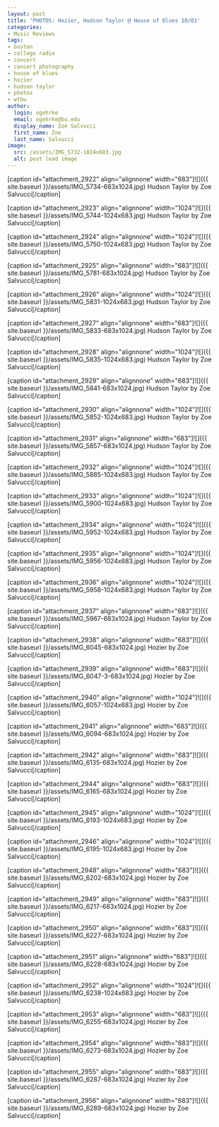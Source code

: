 ```yaml
---
layout: post
title: 'PHOTOS: Hozier, Hudson Taylor @ House of Blues 10/01'
categories:
- Music Reviews
tags:
- boston
- college radio
- concert
- concert photography
- house of blues
- hozier
- hudson taylor
- photos
- wtbu
author:
  login: ogehrke
  email: ogehrke@bu.edu
  display_name: Zoe Salvucci
  first_name: Zoe
  last_name: Salvucci
image:
  src: /assets/IMG_5732-1024x683.jpg
  alt: post lead image
---
```

\[caption id="attachment\_2922" align="alignnone" width="683"\]![]({{ site.baseurl }}/assets/IMG_5734-683x1024.jpg) Hudson Taylor by Zoe Salvucci\[/caption\]

\[caption id="attachment\_2923" align="alignnone" width="1024"\]![]({{ site.baseurl }}/assets/IMG_5744-1024x683.jpg) Hudson Taylor by Zoe Salvucci\[/caption\]

\[caption id="attachment\_2924" align="alignnone" width="1024"\]![]({{ site.baseurl }}/assets/IMG_5750-1024x683.jpg) Hudson Taylor by Zoe Salvucci\[/caption\]

\[caption id="attachment\_2925" align="alignnone" width="683"\]![]({{ site.baseurl }}/assets/IMG_5781-683x1024.jpg) Hudson Taylor by Zoe Salvucci\[/caption\]

\[caption id="attachment\_2926" align="alignnone" width="1024"\]![]({{ site.baseurl }}/assets/IMG_5831-1024x683.jpg) Hudson Taylor by Zoe Salvucci\[/caption\]

\[caption id="attachment\_2927" align="alignnone" width="683"\]![]({{ site.baseurl }}/assets/IMG_5833-683x1024.jpg) Hudson Taylor by Zoe Salvucci\[/caption\]

\[caption id="attachment\_2928" align="alignnone" width="1024"\]![]({{ site.baseurl }}/assets/IMG_5835-1024x683.jpg) Hudson Taylor by Zoe Salvucci\[/caption\]

\[caption id="attachment\_2929" align="alignnone" width="683"\]![]({{ site.baseurl }}/assets/IMG_5841-683x1024.jpg) Hudson Taylor by Zoe Salvucci\[/caption\]

\[caption id="attachment\_2930" align="alignnone" width="1024"\]![]({{ site.baseurl }}/assets/IMG_5852-1024x683.jpg) Hudson Taylor by Zoe Salvucci\[/caption\]

\[caption id="attachment\_2931" align="alignnone" width="683"\]![]({{ site.baseurl }}/assets/IMG_5857-683x1024.jpg) Hudson Taylor by Zoe Salvucci\[/caption\]

\[caption id="attachment\_2932" align="alignnone" width="1024"\]![]({{ site.baseurl }}/assets/IMG_5885-1024x683.jpg) Hudson Taylor by Zoe Salvucci\[/caption\]

\[caption id="attachment\_2933" align="alignnone" width="1024"\]![]({{ site.baseurl }}/assets/IMG_5900-1024x683.jpg) Hudson Taylor by Zoe Salvucci\[/caption\]

\[caption id="attachment\_2934" align="alignnone" width="1024"\]![]({{ site.baseurl }}/assets/IMG_5952-1024x683.jpg) Hudson Taylor by Zoe Salvucci\[/caption\]

\[caption id="attachment\_2935" align="alignnone" width="1024"\]![]({{ site.baseurl }}/assets/IMG_5956-1024x683.jpg) Hudson Taylor by Zoe Salvucci\[/caption\]

\[caption id="attachment\_2936" align="alignnone" width="1024"\]![]({{ site.baseurl }}/assets/IMG_5958-1024x683.jpg) Hudson Taylor by Zoe Salvucci\[/caption\]

\[caption id="attachment\_2937" align="alignnone" width="683"\]![]({{ site.baseurl }}/assets/IMG_5967-683x1024.jpg) Hudson Taylor by Zoe Salvucci\[/caption\]

\[caption id="attachment\_2938" align="alignnone" width="683"\]![]({{ site.baseurl }}/assets/IMG_6045-683x1024.jpg) Hozier by Zoe Salvucci\[/caption\]

\[caption id="attachment\_2939" align="alignnone" width="683"\]![]({{ site.baseurl }}/assets/IMG_6047-3-683x1024.jpg) Hozier by Zoe Salvucci\[/caption\]

\[caption id="attachment\_2940" align="alignnone" width="1024"\]![]({{ site.baseurl }}/assets/IMG_6057-1024x683.jpg) Hozier by Zoe Salvucci\[/caption\]

\[caption id="attachment\_2941" align="alignnone" width="683"\]![]({{ site.baseurl }}/assets/IMG_6094-683x1024.jpg) Hozier by Zoe Salvucci\[/caption\]

\[caption id="attachment\_2942" align="alignnone" width="683"\]![]({{ site.baseurl }}/assets/IMG_6135-683x1024.jpg) Hozier by Zoe Salvucci\[/caption\]

\[caption id="attachment\_2944" align="alignnone" width="683"\]![]({{ site.baseurl }}/assets/IMG_6165-683x1024.jpg) Hozier by Zoe Salvucci\[/caption\]

\[caption id="attachment\_2945" align="alignnone" width="1024"\]![]({{ site.baseurl }}/assets/IMG_6193-1024x683.jpg) Hozier by Zoe Salvucci\[/caption\]

\[caption id="attachment\_2946" align="alignnone" width="1024"\]![]({{ site.baseurl }}/assets/IMG_6195-1024x683.jpg) Hozier by Zoe Salvucci\[/caption\]

\[caption id="attachment\_2948" align="alignnone" width="683"\]![]({{ site.baseurl }}/assets/IMG_6202-683x1024.jpg) Hozier by Zoe Salvucci\[/caption\]

\[caption id="attachment\_2949" align="alignnone" width="683"\]![]({{ site.baseurl }}/assets/IMG_6217-683x1024.jpg) Hozier by Zoe Salvucci\[/caption\]

\[caption id="attachment\_2950" align="alignnone" width="683"\]![]({{ site.baseurl }}/assets/IMG_6227-683x1024.jpg) Hozier by Zoe Salvucci\[/caption\]

\[caption id="attachment\_2951" align="alignnone" width="683"\]![]({{ site.baseurl }}/assets/IMG_6228-683x1024.jpg) Hozier by Zoe Salvucci\[/caption\]

\[caption id="attachment\_2952" align="alignnone" width="1024"\]![]({{ site.baseurl }}/assets/IMG_6238-1024x683.jpg) Hozier by Zoe Salvucci\[/caption\]

\[caption id="attachment\_2953" align="alignnone" width="683"\]![]({{ site.baseurl }}/assets/IMG_6255-683x1024.jpg) Hozier by Zoe Salvucci\[/caption\]

\[caption id="attachment\_2954" align="alignnone" width="683"\]![]({{ site.baseurl }}/assets/IMG_6273-683x1024.jpg) Hozier by Zoe Salvucci\[/caption\]

\[caption id="attachment\_2955" align="alignnone" width="683"\]![]({{ site.baseurl }}/assets/IMG_6287-683x1024.jpg) Hozier by Zoe Salvucci\[/caption\]

\[caption id="attachment\_2956" align="alignnone" width="683"\]![]({{ site.baseurl }}/assets/IMG_6289-683x1024.jpg) Hozier by Zoe Salvucci\[/caption\]